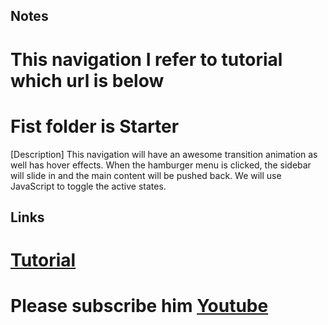 ## Notes
# This navigation I refer to tutorial which url is below
# Fist folder is Starter

[Description] 
This navigation will have an awesome transition animation as well has hover effects. When the hamburger menu is clicked, the sidebar will slide in and the main content will be pushed back. We will use JavaScript to toggle the active states.

## Links
# [Tutorial](https://www.youtube.com/watch?v=zhrqSKKCOwk)

# Please subscribe him [Youtube](https://www.youtube.com/channel/UCeHWTyAKBv_WnW8gsEKGECw)

